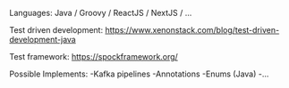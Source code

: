 Languages:
    Java / Groovy / ReactJS / NextJS / ...

Test driven development:
    https://www.xenonstack.com/blog/test-driven-development-java

Test framework:
    https://spockframework.org/



Possible Implements:
-Kafka pipelines
-Annotations
-Enums (Java)
-...